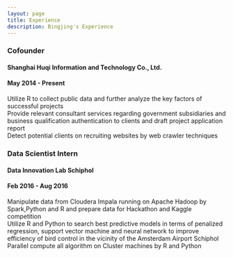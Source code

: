 ```yaml
---
layout: page
title: Experience
description: Bingjing's Experience
---
```




###  Cofounder  
####  Shanghai Huqi Information and Technology Co., Ltd.  
####  May 2014 - Present

Utilize R to collect public data and further analyze the key factors of successful projects <br />
Provide relevant consultant services regarding government subsidiaries and business qualification authentication to clients and draft project application report <br />
Detect potential clients on recruiting websites by web crawler techniques <br />


###  Data Scientist Intern
####  Data Innovation Lab Schiphol  
####  Feb 2016 - Aug 2016

Manipulate data from Cloudera Impala running on Apache Hadoop by Spark,Python and R and prepare data for Hackathon and Kaggle competition<br />
Utilize R and Python to search best predictive models in terms of penalized regression, support vector machine and neural network to improve efficiency of bird control in the vicinity of the Amsterdam Airport Schiphol<br />
Parallel compute all algorithm on Cluster machines by R and Python<br />
